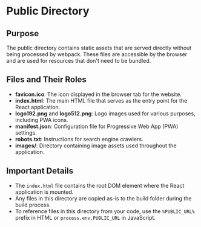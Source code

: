 # Public Directory

## Purpose
The public directory contains static assets that are served directly without being processed by webpack. These files are accessible by the browser and are used for resources that don't need to be bundled.

## Files and Their Roles
- **favicon.ico**: The icon displayed in the browser tab for the website.
- **index.html**: The main HTML file that serves as the entry point for the React application.
- **logo192.png** and **logo512.png**: Logo images used for various purposes, including PWA icons.
- **manifest.json**: Configuration file for Progressive Web App (PWA) settings.
- **robots.txt**: Instructions for search engine crawlers.
- **images/**: Directory containing image assets used throughout the application.

## Important Details
- The `index.html` file contains the root DOM element where the React application is mounted.
- Any files in this directory are copied as-is to the build folder during the build process.
- To reference files in this directory from your code, use the `%PUBLIC_URL%` prefix in HTML or `process.env.PUBLIC_URL` in JavaScript.